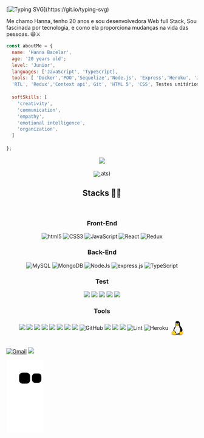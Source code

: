 [![Typing SVG](https://readme-typing-svg.herokuapp.com?color=%ED0DD9&width=450&lines=Ol%C3%A1%2C+meu+nome+%C3%A9+Hanna!;Seja++bem-vindo(a)+ao+meu+GitHub!!)](https://git.io/typing-svg)

 Me chamo Hanna, tenho 20 anos e sou desenvolvedora Web full Stack, Sou fascinada por  tecnologia, e como ela proporciona mudanças na vida das pessoas. 😄⚔️


```JavaScript
const aboutMe = {
  name: 'Hanna Bacelar',
  age: '20 years old';
  level: 'Junior',
  languages: ['JavaScript', 'TypeScript],
  tools: [ 'Docker','POO','Sequelize','Node.js', 'Express','Heroku', 'Jest', 'React', 
  'RTL', 'Redux','Context api','Git', 'HTML 5', 'CSS', Testes unitários],
  
  softSkills: [
    'creativity',
    'communication',
    'empathy',
    'emotional intelligence',
    'organization',
  ]
  
};
```
<div align="center">
<a href="https://github.com/anuraghazra/github-readme-stats">
  <img align="center" width="500px" src="https://github-readme-stats.vercel.app/api?username=HannaBacelar&count_private=true&show_icons=true&theme=material-palenight" />
</a>
</br>
</br>
<a href="https://github.com/anuraghazra/github-readme-stats">
  <img align="center" width="500px" src="https://github-readme-stats.vercel.app/api/top-langs/?username=HannaBacelar&layout=compact&theme=material-palenight" />
</a>
ats)

  
## Stacks  👨‍💻
<div style="display: inline-block"><br/>
<h3>Front-End</h3>
<img alt="html5"src="https://img.shields.io/badge/HTML5-E34F26?style=for-the-badge&logo=html5&logoColor=white">
<img alt="CSS3"src="https://img.shields.io/badge/CSS3-1572B6?style=for-the-badge&logo=css3&logoColor=white">
<img alt="JavaScript"src="https://img.shields.io/badge/JavaScript-F7DF1E?style=for-the-badge&logo=javascript&logoColor=black">
<img alt="React"src="https://img.shields.io/badge/React-20232A?style=for-the-badge&logo=react&logoColor=61DAFB">
<img alt="Redux"src="https://img.shields.io/badge/Redux-593D88?style=for-the-badge&logo=redux&logoColor=white">
 <h3>Back-End</h3>
<img alt="MySQL"src="https://img.shields.io/badge/MySQL-00000F?style=for-the-badge&logo=mysql&logoColor=white">
<img alt="MongoDB"src="https://img.shields.io/badge/MongoDB-4EA94B?style=for-the-badge&logo=mongodb&logoColor=white">
<img alt="NodeJs"src="https://img.shields.io/badge/Node.js-43853D?style=for-the-badge&logo=node.js&logoColor=white">
<img alt="express.js"src="https://img.shields.io/badge/Express.js-404D59?style=for-the-badge">
<img alt="TypeScript"src="https://img.shields.io/badge/TypeScript-007ACC?style=for-the-badge&logo=typescript&logoColor=white">
<h3>Test</h3>
<img src="https://img.shields.io/badge/Jest-323330?style=for-the-badge&logo=Jest&logoColor=white">
<img src="https://img.shields.io/badge/testing%20library-323330?style=for-the-badge&logo=testing-library&logoColor=red">
<img src="https://img.shields.io/badge/mocha.js-323330?style=for-the-badge&logo=mocha&logoColor=Brow">
<img src="https://img.shields.io/badge/chai.js-323330?style=for-the-badge&logo=chai&logoColor=red">
<img src="https://img.shields.io/badge/sinon.js-323330?style=for-the-badge&logo=sinon">
<h3>Tools</h3>
<img src="https://img.shields.io/badge/Figma-F24E1E?style=for-the-badge&logo=figma&logoColor=white">
<img src="https://img.shields.io/badge/Trello-0052CC?style=for-the-badge&logo=trello&logoColor=white">
<img src="https://img.shields.io/badge/Docker-2CA5E0?style=for-the-badge&logo=docker&logoColor=white">
<img src="https://img.shields.io/badge/Insomnia-5849be?style=for-the-badge&logo=Insomnia&logoColor=white">
<img src="https://img.shields.io/badge/slack-2FB67C?style=for-the-badge&logo=slack&logoColor=white">
<img src="https://img.shields.io/badge/Git-F05032?style=for-the-badge&logo=git&logoColor=white">
<img src="https://img.shields.io/badge/Postman-FF6C37?style=for-the-badge&logo=Postman&logoColor=white">
<img src="https://img.shields.io/badge/JWT-000000?style=for-the-badge&logo=JSON%20web%20tokens&logoColor=white">
<img alt="GitHub"src="https://img.shields.io/badge/GitHub-100000?style=for-the-badge&logo=github&logoColor=white">
<img src="https://img.shields.io/badge/VSCode-0052CC?style=for-the-badge&logo=visual-studio-code&logoColor=white">
<img src="https://img.shields.io/badge/npm-CB3837?style=for-the-badge&logo=npm&logoColor=white">
<img src="https://img.shields.io/badge/Git-F05032?style=for-the-badge&logo=git&logoColor=white">
<img alt="Lint"src="https://img.shields.io/badge/stylelint-000?style=for-the-badge&logo=stylelint&logoColor=white">
<img alt="Heroku"src="https://img.shields.io/badge/Heroku-430098?style=for-the-badge&logo=heroku&logoColor=white">
<img align="center" alt="linux" height="40" width="40" src="https://raw.githubusercontent.com/devicons/devicon/master/icons/linux/linux-original.svg">
</div><br/>


</div>
  
  ##
 
<div> 
   <a href="mailto:haninhakalilla@gmail.com" target="_blank"><img src="https://img.shields.io/badge/Gmail-D14836?style=for-the-badge&logo=gmail&logoColor=white" alt="Gmail"></a>
  <a href="https://www.linkedin.com/in/hannabacelar/" target="_blank"><img src="https://img.shields.io/badge/-LinkedIn-%230077B5?style=for-the-badge&logo=linkedin&logoColor=white" target="_blank"></a> 
 
  ![Snake animation](https://github.com/rafaballerini/rafaballerini/blob/output/github-contribution-grid-snake.svg)
 
</div>
